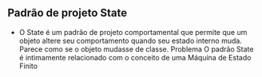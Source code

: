 ## Padrão de projeto State
- O State é um padrão de projeto comportamental que permite que um objeto altere seu comportamento quando seu estado interno muda. Parece como se o objeto mudasse de classe.
Problema
O padrão State é intimamente relacionado com o conceito de uma Máquina de Estado Finito 
